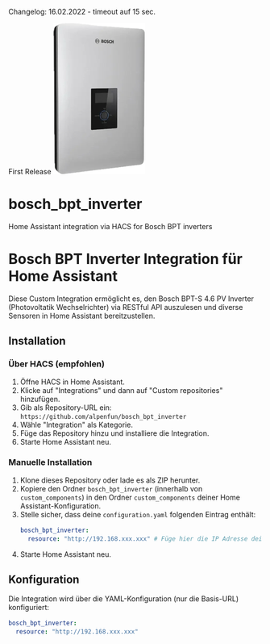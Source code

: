 Changelog:
16.02.2022 - timeout auf 15 sec.

First Release
![Bosch BPT Inverter](readme_logo.png)
# bosch_bpt_inverter
Home Assistant integration via HACS for Bosch BPT inverters

# Bosch BPT Inverter Integration für Home Assistant

Diese Custom Integration ermöglicht es, den Bosch BPT-S 4.6 PV Inverter (Photovoltatik Wechselrichter) via RESTful API auszulesen und diverse Sensoren in Home Assistant bereitzustellen.

## Installation

### Über HACS (empfohlen)
1. Öffne HACS in Home Assistant.
2. Klicke auf "Integrations" und dann auf "Custom repositories" hinzufügen.
3. Gib als Repository-URL ein: `https://github.com/alpenfun/bosch_bpt_inverter`
4. Wähle "Integration" als Kategorie.
5. Füge das Repository hinzu und installiere die Integration.
6. Starte Home Assistant neu.

### Manuelle Installation
1. Klone dieses Repository oder lade es als ZIP herunter.
2. Kopiere den Ordner `bosch_bpt_inverter` (innerhalb von `custom_components`) in den Ordner `custom_components` deiner Home Assistant-Konfiguration.
3. Stelle sicher, dass deine `configuration.yaml` folgenden Eintrag enthält:
    ```yaml
    bosch_bpt_inverter:
      resource: "http://192.168.xxx.xxx" # Füge hier die IP Adresse deines Bosch Wechselrichters hinzu.
    ```
4. Starte Home Assistant neu.

## Konfiguration

Die Integration wird über die YAML-Konfiguration (nur die Basis-URL) konfiguriert:
```yaml
bosch_bpt_inverter:
  resource: "http://192.168.xxx.xxx"


